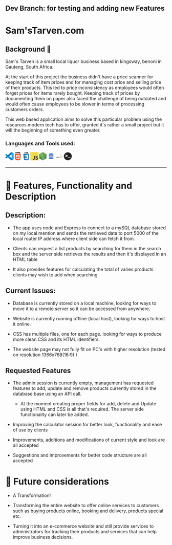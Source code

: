 ## Dev Branch: for testing and adding new Features

# Sam'sTarven.com

## Background 👋 

Sam's Tarven is a small local liquor business based in kingsway, benoni in Gauteng, South Africa.

At the start of this project the business didn't have a price scanner for keeping track of item prices and
for managing cost price and selling price of their products.
This led to price inconsistency as employees would often forget prices for items rarely bought. Keeping track
of prices by documenting them on paper also faced the challenge of being outdated and would often cause employees to be slower in terms of processing customers orders.

This web based application aims to solve this particular problem using the resources modern tech has to offer, granted it's rather a small project but it will the beginning of something even greater.

### Languages and Tools used:

<img align="left" alt="Visual Studio Code" width="26px" src="https://raw.githubusercontent.com/github/explore/80688e429a7d4ef2fca1e82350fe8e3517d3494d/topics/visual-studio-code/visual-studio-code.png" />
<img align="left" alt="HTML5" width="26px" src="https://raw.githubusercontent.com/github/explore/80688e429a7d4ef2fca1e82350fe8e3517d3494d/topics/html/html.png" />
<img align="left" alt="CSS3" width="26px" src="https://raw.githubusercontent.com/github/explore/80688e429a7d4ef2fca1e82350fe8e3517d3494d/topics/css/css.png" />
<img align="left" alt="JavaScript" width="26px" src="https://raw.githubusercontent.com/github/explore/80688e429a7d4ef2fca1e82350fe8e3517d3494d/topics/javascript/javascript.png" />
<img align="left" alt="Node.js" width="26px" src="https://raw.githubusercontent.com/github/explore/80688e429a7d4ef2fca1e82350fe8e3517d3494d/topics/nodejs/nodejs.png" />
<img align="left" alt="SQL" width="26px" src="https://raw.githubusercontent.com/github/explore/80688e429a7d4ef2fca1e82350fe8e3517d3494d/topics/sql/sql.png" />
<img align="left" alt="MySQL" width="26px" src="https://raw.githubusercontent.com/github/explore/80688e429a7d4ef2fca1e82350fe8e3517d3494d/topics/mysql/mysql.png" />
<img align="left" alt="Terminal" width="26px" src="https://raw.githubusercontent.com/github/explore/80688e429a7d4ef2fca1e82350fe8e3517d3494d/topics/terminal/terminal.png" />


<br />
<br />

---

# 🔭 Features, Functionality and Description

## Description:
- The app uses node and Express to connect to a mySQL database 
  stored on my local mention and sends the retrieved data to port 5000 of the
  local router IP address where client side can fetch it from.

- Clients can request a list products by searching for them in the 
  search box and the server side retrieves the results and
  then it's displayed in an HTML table

- It also provides features for calculating the total of varies products
  clients may wish to add when searching

## Current Issues:
- Database is currently stored on a local machine, 
  looking for ways to move it to a remote server
  so it can be accessed from anywhere.

- Website is currently running offline (local host),
  looking for ways to host it online.

- CSS has multiple files, one for each page. 
  looking for ways to produce more clean CSS and its HTML identifiers.

- The website page may not fully fit on PC's with higher resolution 
  (tested on resolution 1366x768(16:9) )

## Requested Features

- The admin session is currently empty, 
  management has requested features to add, update and remove products 
  currently stored in the database base using an API call. 
    - At the moment creating proper fields for add, delete and Update 
      using HTML and CSS is all that's required. 
      The server side functionality can later be added.

- Improving the calculator session for better look, 
  functionality and ease of use by clients

- Improvements, additions and modifications of current style and 
  look are all accepted
    
- Suggestions and improvements for better code structure are all accepted

# 🌱 Future considerations

- A Transformation!
    
- Transforming the entire website to offer online services to customers 
  such as buying products online, booking and delivery,
  products special etc.
- Turning it into an e-commerce website and 
  still provide services to administrators for tracking their products and 
  services that can help improve business decisions.
